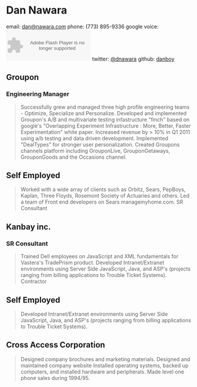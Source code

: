 Dan Nawara
==========

email: [dan@nawara.com](mailto:dan@nawara.com)
phone: (773) 895-9336
google voice:
<object type="application/x-shockwave-flash" data="https://clients4.google.com/voice/embed/webCallButton" width="230" height="85"><param name="movie" value="https://clients4.google.com/voice/embed/webCallButton" /><param name="wmode" value="transparent" /><param name="FlashVars" value="id=3e6fd7d454d943550a374af4458bdf501fb83478&style=0" /></object>
twitter: [@dnawara](http://twitter.com/dnawara)
github: [danboy](http://danboy.github.com)

Groupon
-------
### Engineering Manager
>Successfully grew and managed three high profile engineering teams - Optimize, Specialize and Personalize.
>Developed and implemented Groupon's A/B and multivariate testing infastructure "finch" based on google's "Overlapping Experiment Infrastructure : More, Better, Faster Experimentation" white paper.
>Increased revenue by > 10% in Q1 2011 using a/b testing and data driven development.
>Implemented "DealTypes" for stronger user personalization.
>Created Groupons channels platform including GrouponLive, GrouponGetaways, GrouponGoods and the Occasions channel.

Self Employed
-------------
>Worked with a wide array of clients such as Orbitz, Sears, PepBoys, Kaplan, Three Floyds, Rosemont Society of Actuaries and others.
>Led a team of Front end developers on Sears managemyhome.com.
>SR Consultant

Kanbay inc.
-----------
### SR Consultant

>Trained Dell employees on JavaScript and XML fundamentals for Vastera's TradePrism product.
>Developed Intranet/Extranet environments using Server Side JavaScript, Java, and ASP's (projects ranging from billing applications to Trouble Ticket Systems).
>Contractor

Self Employed
-------------
>Developed Intranet/Extranet environments using Server Side JavaScript, Java, and ASP's (projects ranging from billing applications to Trouble Ticket Systems).

Cross Access Corporation
------------------------
>Designed company brochures and marketing materials.
>Designed and maintained company website Installed operating systems, backed up computers, and installed hardware and peripherals.
>Made level one phone sales during 1994/95.
